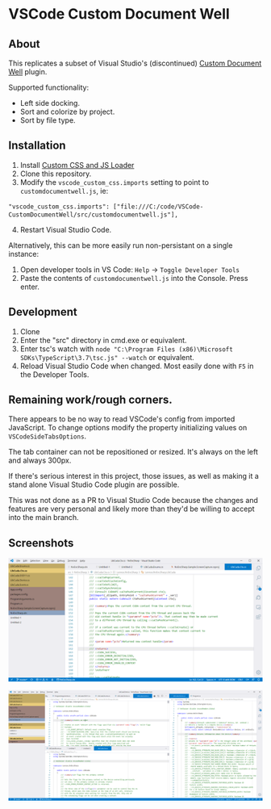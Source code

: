# VSCode Custom Document Well

## About
This replicates a subset of Visual Studio's (discontinued)
[Custom Document Well](https://marketplace.visualstudio.com/items?itemName=VisualStudioPlatformTeam.CustomDocumentWell)
plugin.

Supported functionality:
* Left side docking.
* Sort and colorize by project.
* Sort by file type.

## Installation
1. Install [Custom CSS and JS Loader](https://marketplace.visualstudio.com/items?itemName=be5invis.vscode-custom-css)
2. Clone this repository.
3. Modify the `vscode_custom_css.imports` setting to point to `customdocumentwell.js`, ie:
```
"vscode_custom_css.imports": ["file:///C:/code/VSCode-CustomDocumentWell/src/customdocumentwell.js"],
```
4. Restart Visual Studio Code.

Alternatively, this can be more easily run non-persistant on a single instance:
1. Open developer tools in VS Code: `Help` -> `Toggle Developer Tools`
2. Paste the contents of `customdocumentwell.js` into the Console. Press enter.

## Development
1. Clone
2. Enter the "src" directory in cmd.exe or equivalent.
3. Enter tsc's watch with `node "C:\Program Files (x86)\Microsoft SDKs\TypeScript\3.7\tsc.js" --watch` or equivalent.
4. Reload Visual Studio Code when changed. Most easily done with `F5` in the Developer Tools.

## Remaining work/rough corners.

There appears to be no way to read VSCode's config from imported JavaScript. To
change options modify the property initializing values on `VSCodeSideTabsOptions`.

The tab container can not be repositioned or resized. It's always on the left
and always 300px.

If there's serious interest in this project, those issues, as well as making it
a stand alone Visual Studio Code plugin are possible.

This was not done as a PR to Visual Studio Code because the changes and features
are very personal and likely more than they'd be willing to accept into the main
branch.

## Screenshots

![Screenshot](/screenshots/sample-screenshot-a.png?raw=true)

![Screenshot](/screenshots/sample-screenshot-b.png?raw=true)